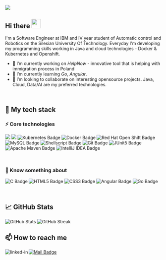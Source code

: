 ![](https://www.aesdes.org/wp-content/uploads/2021/01/efb04e6f0baea1928e6f8dbcf626a7c7.png)

## Hi there <img src="https://media.giphy.com/media/hvRJCLFzcasrR4ia7z/giphy.gif" width="30px"/>

I'm a Software Engineer at IBM and IV year student of Automatic control and Robotics on the Silesian University Of Technology.
Everyday I'm developing my programming skills working in Java and cloud technologies - Docker & Kubernetes and Openshift.
- 🔭 I’m currently working on _HelpNow_ - innovative tool that is helping with immigration process in Poland
- 🌱 I’m currently learning _Go_, _Angular_.
- 👯 I’m looking to collaborate on interesting opensource projects. Java, Cloud, Data/AI are my preferred technologies.
<br>

## 🧬 My tech stack
### ⚡ Core technologies
<img src="https://img.shields.io/badge/Java-ED8B00?style=for-the-badge&logo=java&logoColor=white">  <img src="https://img.shields.io/badge/spring%20-%236DB33F.svg?&style=for-the-badge&logo=spring&logoColor=white"/> 
<img src="https://img.shields.io/badge/Kubernetes-326CE5?logo=kubernetes&logoColor=fff&style=for-the-badge" alt="Kubernetes Badge"> 
<img src="https://img.shields.io/badge/Docker-2496ED?logo=docker&logoColor=fff&style=for-the-badge" alt="Docker Badge"> 
<img src="https://img.shields.io/badge/Red%20Hat%20Open%20Shift-E00?logo=redhatopenshift&logoColor=fff&style=for-the-badge" alt="Red Hat Open Shift Badge"> 
<img src="https://img.shields.io/badge/MySQL-4479A1?logo=mysql&logoColor=fff&style=for-the-badge" alt="MySQL Badge"> 
<img src="https://img.shields.io/badge/shell_script-%23121011.svg?style=for-the-badge&logo=gnu-bash&logoColor=white" alt="Shellscript Badge"> 
<img src="https://img.shields.io/badge/Git-F05032?logo=git&logoColor=fff&style=for-the-badge" alt="Git Badge">
<img src="https://img.shields.io/badge/JUnit5-25A162?logo=junit5&logoColor=fff&style=for-the-badge" alt="JUnit5 Badge">
<img src="https://img.shields.io/badge/Apache%20Maven-C71A36?logo=apachemaven&logoColor=fff&style=for-the-badge" alt="Apache Maven Badge">
<img src="https://img.shields.io/badge/IntelliJ%20IDEA-000?logo=intellijidea&logoColor=fff&style=for-the-badge" alt="IntelliJ IDEA Badge"> 

<br>

### 🔮 Know something about
<img src="https://img.shields.io/badge/C-A8B9CC?logo=c&logoColor=fff&style=for-the-badge" alt="C Badge">  <img src="https://img.shields.io/badge/HTML5-E34F26?logo=html5&logoColor=fff&style=for-the-badge" alt="HTML5 Badge">
<img src="https://img.shields.io/badge/CSS3-1572B6?logo=css3&logoColor=fff&style=for-the-badge" alt="CSS3 Badge">
<img src="https://img.shields.io/badge/Angular-DD0031?logo=angular&logoColor=fff&style=for-the-badge" alt="Angular Badge">
<img src="https://img.shields.io/badge/Go-00ADD8?logo=go&logoColor=fff&style=for-the-badge" alt="Go Badge">

<br>

## 📈 GitHub Stats

![GitHub Stats](https://github-readme-stats.vercel.app/api?username=tojoos&show_icons=true&card_width=420&count_private=true&include_all_commits=true&hide_border=true&theme=radical) ![GitHub Streak](https://streak-stats.demolab.com?user=tojoos&theme=radical&card_width=420&hide_border=true)

## 📫 How to reach me
[<img align="left" alt="linked-in" src="https://img.shields.io/badge/linkedin-%230077B5.svg?&style=for-the-badge&logo=linkedin&logoColor=white"/>](https://www.linkedin.com/in/jan-olszówka-051b54209/) 
[<img src="https://img.shields.io/badge/Mail-005FF9?logo=maildotru&logoColor=fff&style=for-the-badge" alt="Mail Badge">](mailto:olszowkabusiness@gmail.com) 

